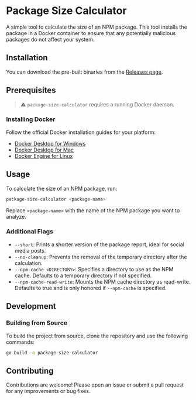 # Package Size Calculator

A simple tool to calculate the size of an NPM package. This tool installs the package in a Docker container to ensure that any potentially malicious packages do not affect your system.

## Installation

You can download the pre-built binaries from the [Releases page](https://github.com/TheDevMinerTV/package-size-calculator/releases).

## Prerequisites

> :warning: `package-size-calculator` requires a running Docker daemon.

### Installing Docker

Follow the official Docker installation guides for your platform:

- [Docker Desktop for Windows](https://docs.docker.com/desktop/install/windows-install/)
- [Docker Desktop for Mac](https://docs.docker.com/desktop/install/mac-install/)
- [Docker Engine for Linux](https://docs.docker.com/desktop/install/linux-install/#generic-installation-steps)

## Usage

To calculate the size of an NPM package, run:

```bash
package-size-calculator <package-name>
```

Replace `<package-name>` with the name of the NPM package you want to analyze.

### Additional Flags

- `--short`: Prints a shorter version of the package report, ideal for social media posts.
- `--no-cleanup`: Prevents the removal of the temporary directory after the calculation.
- `--npm-cache <DIRECTORY>`: Specifies a directory to use as the NPM cache. Defaults to a temporary directory if not specified.
- `--npm-cache-read-write`: Mounts the NPM cache directory as read-write. Defaults to true and is only honored if `--npm-cache` is specified.

## Development

### Building from Source

To build the project from source, clone the repository and use the following commands:

```bash
go build -o package-size-calculator
```

## Contributing

Contributions are welcome! Please open an issue or submit a pull request for any improvements or bug fixes.
